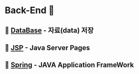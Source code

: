 # **Back-End** 💽

## 📁 [**DataBase**](DataBase/README.md) - **자료(data)** 저장
## 🔄 [**JSP**](JSP/README.md) - Java Server Pages
## 🐍 [**Spring**](Spring/README.md) - JAVA Application **FrameWork**